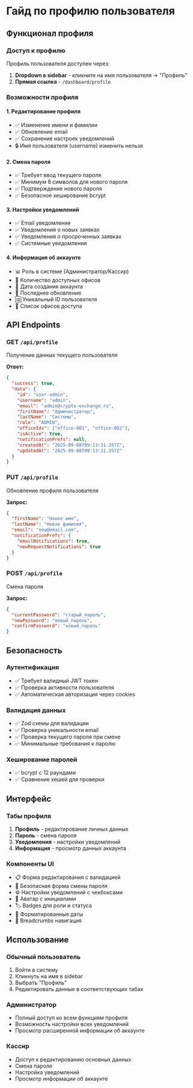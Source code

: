 # Гайд по профилю пользователя

## Функционал профиля

### Доступ к профилю

Профиль пользователя доступен через:
1. **Dropdown в sidebar** - кликните на имя пользователя → "Профиль"
2. **Прямая ссылка** - `/dashboard/profile`

### Возможности профиля

#### 1. **Редактирование профиля**
- ✅ Изменение имени и фамилии
- ✅ Обновление email
- ✅ Сохранение настроек уведомлений
- 🔒 Имя пользователя (username) изменить нельзя

#### 2. **Смена пароля**
- ✅ Требует ввод текущего пароля
- ✅ Минимум 8 символов для нового пароля
- ✅ Подтверждение нового пароля
- ✅ Безопасное хеширование bcrypt

#### 3. **Настройки уведомлений**
- ✅ Email уведомления
- ✅ Уведомления о новых заявках
- ✅ Уведомления о просроченных заявках
- ✅ Системные уведомления

#### 4. **Информация об аккаунте**
- 📊 Роль в системе (Администратор/Кассир)
- 🏢 Количество доступных офисов
- 📅 Дата создания аккаунта
- 📅 Последнее обновление
- 🆔 Уникальный ID пользователя
- 🏢 Список офисов доступа

## API Endpoints

### GET `/api/profile`
Получение данных текущего пользователя

**Ответ:**
```json
{
  "success": true,
  "data": {
    "id": "user-admin",
    "username": "admin",
    "email": "admin@crypto-exchange.ru",
    "firstName": "Администратор",
    "lastName": "Системы",
    "role": "ADMIN",
    "officeIds": ["office-001", "office-002"],
    "isActive": true,
    "notificationPrefs": null,
    "createdAt": "2025-09-08T09:13:31.357Z",
    "updatedAt": "2025-09-08T09:13:31.357Z"
  }
}
```

### PUT `/api/profile`
Обновление профиля пользователя

**Запрос:**
```json
{
  "firstName": "Новое имя",
  "lastName": "Новая фамилия",
  "email": "new@email.com",
  "notificationPrefs": {
    "emailNotifications": true,
    "newRequestNotifications": true
  }
}
```

### POST `/api/profile`
Смена пароля

**Запрос:**
```json
{
  "currentPassword": "старый_пароль",
  "newPassword": "новый_пароль",
  "confirmPassword": "новый_пароль"
}
```

## Безопасность

### Аутентификация
- ✅ Требует валидный JWT токен
- ✅ Проверка активности пользователя
- ✅ Автоматическая авторизация через cookies

### Валидация данных
- ✅ Zod схемы для валидации
- ✅ Проверка уникальности email
- ✅ Проверка текущего пароля при смене
- ✅ Минимальные требования к паролю

### Хеширование паролей
- ✅ bcrypt с 12 раундами
- ✅ Сравнение хешей для проверки

## Интерфейс

### Табы профиля
1. **Профиль** - редактирование личных данных
2. **Пароль** - смена пароля
3. **Уведомления** - настройки уведомлений
4. **Информация** - просмотр данных аккаунта

### Компоненты UI
- 📋 Форма редактирования с валидацией
- 🔐 Безопасная форма смены пароля
- ⚙️ Настройки уведомлений с чекбоксами
- 👤 Аватар с инициалами
- 🏷️ Badges для роли и статуса
- 📅 Форматированные даты
- 🍞 Breadcrumbs навигация

## Использование

### Обычный пользователь
1. Войти в систему
2. Кликнуть на имя в sidebar
3. Выбрать "Профиль"
4. Редактировать данные в соответствующих табах

### Администратор
- Полный доступ ко всем функциям профиля
- Возможность настройки всех уведомлений
- Просмотр расширенной информации об аккаунте

### Кассир
- Доступ к редактированию основных данных
- Смена пароля
- Настройка уведомлений
- Просмотр информации об аккаунте
